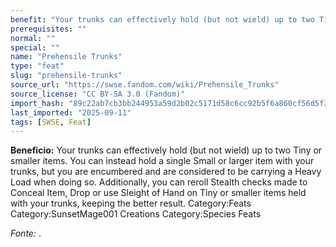 ```yaml
---
benefit: "Your trunks can effectively hold (but not wield) up to two Tiny or smaller items. You can instead hold a single Small or larger item with your trunks, but you are encumbered and are considered to be carrying a Heavy Load when doing so.  Additionally, you can reroll Stealth checks made to Conceal Item, Drop or use Sleight of Hand on Tiny or smaller items held with your trunks, keeping the better result. Category:Feats Category:SunsetMage001 Creations Category:Species Feats"
prerequisites: ""
normal: ""
special: ""
name: "Prehensile Trunks"
type: "feat"
slug: "prehensile-trunks"
source_url: "https://swse.fandom.com/wiki/Prehensile_Trunks"
source_license: "CC BY-SA 3.0 (Fandom)"
import_hash: "89c22ab7cb3bb244953a59d2b02c5171d58c6cc92b5f6a860cf56d5f3cec3d4c"
last_imported: "2025-09-11"
tags: [SWSE, Feat]
---
```

**Beneficio:** Your trunks can effectively hold (but not wield) up to two Tiny or smaller items. You can instead hold a single Small or larger item with your trunks, but you are encumbered and are considered to be carrying a Heavy Load when doing so.  Additionally, you can reroll Stealth checks made to Conceal Item, Drop or use Sleight of Hand on Tiny or smaller items held with your trunks, keeping the better result. Category:Feats Category:SunsetMage001 Creations Category:Species Feats

*Fonte:* .